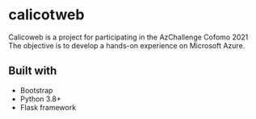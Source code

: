 # calicotweb

Calicoweb is a project for participating in the AzChallenge Cofomo 2021
The objective is to develop a hands-on experience on Microsoft Azure.

## Built with 
* Bootstrap
* Python 3.8+
* Flask framework
